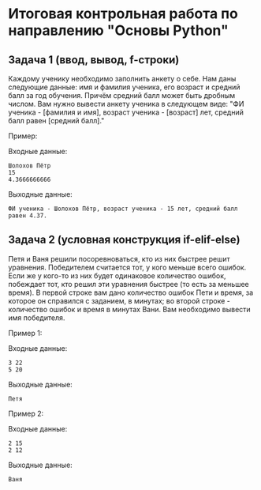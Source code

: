 # Итоговая контрольная работа по направлению "Основы Python"
## Задача 1 (ввод, вывод, f-строки)
Каждому ученику необходимо заполнить анкету о себе. Нам даны следующие данные: имя и фамилия ученика, его возраст и средний балл за год обучения. Причём средний балл может быть дробным числом. Вам нужно вывести анкету ученика в следующем виде:
"ФИ ученика - [фамилия и имя], возраст ученика - [возраст] лет, средний балл равен [средний балл]."

Пример:

Входные данные:
```
Шолохов Пётр
15
4.3666666666
```
Выходные данные:
```
ФИ ученика - Шолохов Пётр, возраст ученика - 15 лет, средний балл равен 4.37.
```

## Задача 2 (условная конструкция if-elif-else)
Петя и Ваня решили посоревноваться, кто из них быстрее решит уравнения. Победителем считается тот, у кого меньше всего ошибок. Если же у кого-то из них будет одинаковое количество ошибок, побеждает тот, кто решил эти уравнения быстрее (то есть за меньшее время). В первой строке вам дано количество ошибок Пети и время, за которое он справился с заданием, в минутах; во второй строке - количество ошибок и время в минутах Вани. Вам необходимо вывести имя победителя.

Пример 1:

Входные данные:
```
3 22
5 20
```
Выходные данные:
```
Петя
```

Пример 2:

Входные данные:
```
2 15
2 12
```
Выходные данные:
```
Ваня
```

